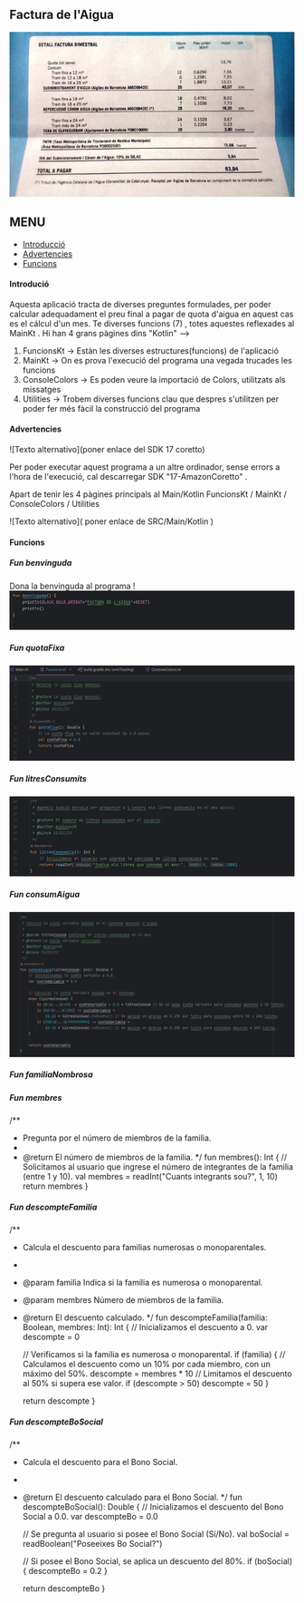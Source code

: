 ## Factura de l'Aigua
![Texto alternativo](https://github.com/mcalex468/unitTesting/blob/master/facturaAigua.jpg)

## MENU

- [Introducció](#Introducció)
- [Advertencies](#Advertencies)
- [Funcions](#Funcions)

#### Introdució
Aquesta aplicació tracta de diverses preguntes formulades, per poder calcular adequadament el preu final a pagar de quota d'aigua en aquest cas es el cálcul d'un mes. Te diverses funcions (7) , totes aquestes reflexades al MainKt .
Hi han 4 grans pàgines dins "Kotlin" --> 
1. FuncionsKt -> Estàn les diverses estructures(funcions) de l'aplicació
2. MainKt -> On es prova l'execució del programa una vegada trucades les funcions
3. ConsoleColors -> Es poden veure la importació de Colors, utilitzats als missatges
4. Utilities -> Trobem diverses funcions clau que despres s'utilitzen per poder fer més fàcil la construcció del programa


#### Advertencies

![Texto alternativo](poner enlace del SDK 17 coretto)

Per poder executar aquest programa a un altre ordinador, sense errors a l'hora de l'execució, cal descarregar  SDK "17-AmazonCoretto" .

Apart de tenir les 4 pàgines principals al Main/Kotlin 
FuncionsKt / MainKt / ConsoleColors / Utilities

![Texto alternativo]( poner enlace de SRC/Main/Kotlin )

#### Funcions

##### Fun benvinguda 
Dona la benvinguda al programa !
![Texto alternativo](https://github.com/mcalex468/unitTesting/blob/master/funcBenvinguda.png)

##### Fun quotaFixa

![Texto alternativo](https://github.com/mcalex468/unitTesting/blob/master/func1.png)

##### Fun litresConsumits

![Texto alternativo](https://github.com/mcalex468/unitTesting/blob/master/func2.png)

##### Fun consumAigua


![Texto alternativo](https://github.com/mcalex468/unitTesting/blob/master/func3.png)

##### Fun familiaNombrosa


##### Fun membres

/**
 * Pregunta por el número de miembros de la familia.
 *
 * @return El número de miembros de la familia.
 */
fun membres(): Int {
    // Solicitamos al usuario que ingrese el número de integrantes de la familia (entre 1 y 10).
    val membres = readInt("Cuants integrants sou?", 1, 10)
    return membres
}
##### Fun descompteFamilia

/**
 * Calcula el descuento para familias numerosas o monoparentales.
 *
 * @param familia Indica si la familia es numerosa o monoparental.
 * @param membres Número de miembros de la familia.
 * @return El descuento calculado.
 */
fun descompteFamilia(familia: Boolean, membres: Int): Int {
    // Inicializamos el descuento a 0.
    var descompte = 0

    // Verificamos si la familia es numerosa o monoparental.
    if (familia) {
        // Calculamos el descuento como un 10% por cada miembro, con un máximo del 50%.
        descompte = membres * 10
        // Limitamos el descuento al 50% si supera ese valor.
        if (descompte > 50)
            descompte = 50
    }

    return descompte
}

##### Fun descompteBoSocial

/**
 * Calcula el descuento para el Bono Social.
 *
 * @return El descuento calculado para el Bono Social.
 */
fun descompteBoSocial(): Double {
    // Inicializamos el descuento del Bono Social a 0.0.
    var descompteBo = 0.0

    // Se pregunta al usuario si posee el Bono Social (Sí/No).
    val boSocial = readBoolean("Poseeixes Bo Social?")


    // Si posee el Bono Social, se aplica un descuento del 80%.
    if (boSocial) {
        descompteBo = 0.2
    }

    return descompteBo
}





